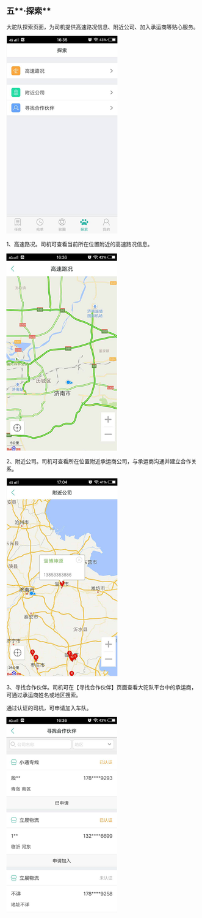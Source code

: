 ## 五**·探索**

大驼队探索页面，为司机提供高速路况信息、附近公司、加入承运商等贴心服务。

![](/nassets/s5-1.png)

1、高速路况。司机可查看当前所在位置附近的高速路况信息。

![](/nassets/s5-2.png)

2、附近公司。司机可查看所在位置附近承运商公司，与承运商沟通并建立合作关系。

![](/nassets/s5-5.png)

3、寻找合作伙伴。司机可在【寻找合作伙伴】页面查看大驼队平台中的承运商，可通过承运商姓名或地区搜索。

通过认证的司机，可申请加入车队。

![](/nassets/s5-7.png)

